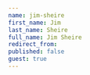 ```yaml
---
name: jim-sheire
first_name: Jim
last_name: Sheire
full_name: Jim Sheire
redirect_from:
published: false
guest: true
---
```


